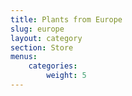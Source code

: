 ```yaml
---
title: Plants from Europe
slug: europe
layout: category
section: Store
menus:
    categories:
        weight: 5
---
```

